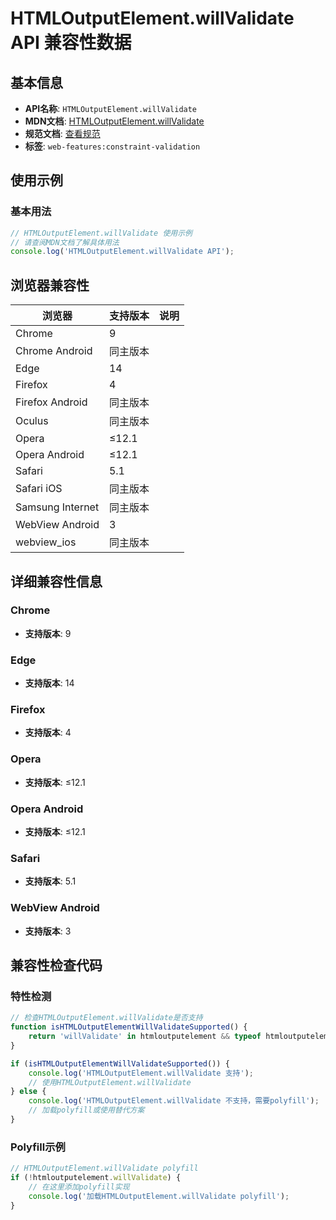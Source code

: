 # HTMLOutputElement.willValidate API 兼容性数据

## 基本信息

- **API名称**: `HTMLOutputElement.willValidate`
- **MDN文档**: [HTMLOutputElement.willValidate](https://developer.mozilla.org/docs/Web/API/HTMLOutputElement/willValidate)
- **规范文档**: [查看规范](https://html.spec.whatwg.org/multipage/form-control-infrastructure.html#dom-cva-willvalidate-dev)
- **标签**: `web-features:constraint-validation`

## 使用示例

### 基本用法

```javascript
// HTMLOutputElement.willValidate 使用示例
// 请查阅MDN文档了解具体用法
console.log('HTMLOutputElement.willValidate API');
```

## 浏览器兼容性

| 浏览器 | 支持版本 | 说明 |
|--------|----------|------|
| Chrome | 9 |  |
| Chrome Android | 同主版本 |  |
| Edge | 14 |  |
| Firefox | 4 |  |
| Firefox Android | 同主版本 |  |
| Oculus | 同主版本 |  |
| Opera | ≤12.1 |  |
| Opera Android | ≤12.1 |  |
| Safari | 5.1 |  |
| Safari iOS | 同主版本 |  |
| Samsung Internet | 同主版本 |  |
| WebView Android | 3 |  |
| webview_ios | 同主版本 |  |

## 详细兼容性信息

### Chrome

- **支持版本**: 9

### Edge

- **支持版本**: 14

### Firefox

- **支持版本**: 4

### Opera

- **支持版本**: ≤12.1

### Opera Android

- **支持版本**: ≤12.1

### Safari

- **支持版本**: 5.1

### WebView Android

- **支持版本**: 3

## 兼容性检查代码

### 特性检测

```javascript
// 检查HTMLOutputElement.willValidate是否支持
function isHTMLOutputElementWillValidateSupported() {
    return 'willValidate' in htmloutputelement && typeof htmloutputelement.willValidate === 'function';
}

if (isHTMLOutputElementWillValidateSupported()) {
    console.log('HTMLOutputElement.willValidate 支持');
    // 使用HTMLOutputElement.willValidate
} else {
    console.log('HTMLOutputElement.willValidate 不支持，需要polyfill');
    // 加载polyfill或使用替代方案
}
```

### Polyfill示例

```javascript
// HTMLOutputElement.willValidate polyfill
if (!htmloutputelement.willValidate) {
    // 在这里添加polyfill实现
    console.log('加载HTMLOutputElement.willValidate polyfill');
}
```

